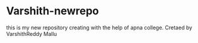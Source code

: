 # Varshith-newrepo
this is my new repository creating with the help of apna college.
Cretaed by VarshithReddy Mallu

